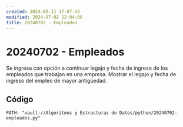 ```yaml
---
created: 2024-05-11 17:07:42
modified: 2024-07-02 22:04:06
title: 20240702 - Empleados
---
```


# 20240702 - Empleados

Se ingresa con opción a continuar legajo y fecha de ingreso de los empleados que trabajan en una empresa. Mostrar el legajo y fecha de ingreso del empleo de mayor antigüedad.

## Código

```embed-python
PATH: "vault://Algoritmos y Estructuras de Datos/python/20240702-empleados.py"
```
